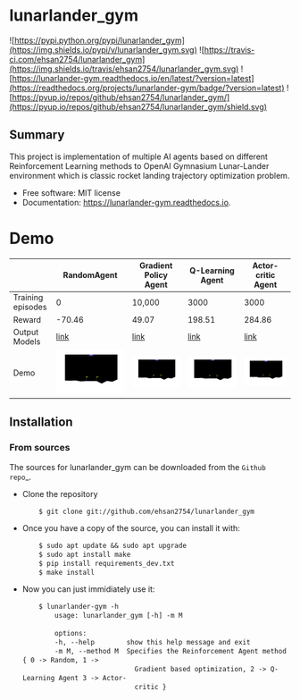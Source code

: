 
# lunarlander_gym
![https://pypi.python.org/pypi/lunarlander_gym](https://img.shields.io/pypi/v/lunarlander_gym.svg)
![https://travis-ci.com/ehsan2754/lunarlander_gym](https://img.shields.io/travis/ehsan2754/lunarlander_gym.svg)
![https://lunarlander-gym.readthedocs.io/en/latest/?version=latest](https://readthedocs.org/projects/lunarlander-gym/badge/?version=latest)
![https://pyup.io/repos/github/ehsan2754/lunarlander_gym/](https://pyup.io/repos/github/ehsan2754/lunarlander_gym/shield.svg)

## Summary
This project is implementation of multiple AI agents based on different Reinforcement Learning methods  to OpenAI Gymnasium Lunar-Lander environment which is classic rocket landing trajectory optimization problem.







* Free software: MIT license
* Documentation: https://lunarlander-gym.readthedocs.io.

# Demo
|                   | RandomAgent | Gradient Policy Agent | Q-Learning Agent | Actor-critic Agent |
| ----------------- | ----------- | --------------------- | ---------------- | ------------------ |
| Training episodes | 0           | 10,000                | 3000             | 3000               |
| Reward            | -70.46      | 49.07                 | 198.51           | 284.86             |
|Output Models|[link](output/RandomAgent)|[link](output/VanillaPolicyGradientAgent)|[link](output/QLearningAget)|[link](output/ActorCriticAgent)|
|Demo| ![](output/RandomAgent/test_outputs/TestRandomAgentEpisodes8Reward=-69.36.gif) | ![](output/VanillaPolicyGradientAgent/test_outputs/TestVanillaPolicyGradientAgentEpisodes4Reward=49.07.gif) | ![](output/QLearningAget/test_outputs/TestQLearningAgetEpisodes8Reward=198.51.gif) | ![](output/ActorCriticAgent/test_outputs/TestActorCriticAgentEpisodes12Reward=284.86.gif) |

## Installation




### From sources


The sources for lunarlander_gym can be downloaded from the `Github repo`_.

* Clone the repository

    ```
        $ git clone git://github.com/ehsan2754/lunarlander_gym
    ```


* Once you have a copy of the source, you can install it with:

    ```
        $ sudo apt update && sudo apt upgrade
        $ sudo apt install make
        $ pip install requirements_dev.txt
        $ make install

    ```
- Now you can just immidiately use it:

        
    ```
        $ lunarlander-gym -h
            usage: lunarlander_gym [-h] -m M

            options:
            -h, --help        show this help message and exit
            -m M, --method M  Specifies the Reinforcement Agent method { 0 -> Random, 1 ->
                                Gradient based optimization, 2 -> Q-Learning Agent 3 -> Actor-
                                critic }
    ```
    




